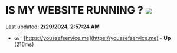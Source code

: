 # IS MY WEBSITE RUNNING ? [![](https://img.shields.io/static/v1?label=Sponsor&message=%E2%9D%A4&logo=GitHub&color=%23fe8e86)](https://github.com/sponsors/<username>)

Last updated: **2/29/2024, 2:57:24 AM**

- `GET` [https://youssefservice.me](https://youssefservice.me) - **Up** (216ms)
